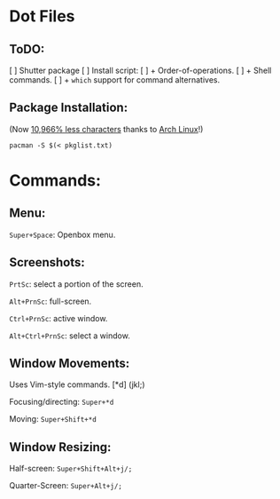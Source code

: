 Dot Files
=========



ToDO:
-----
[ ] Shutter package
[ ] Install script:
[ ]     + Order-of-operations.
[ ]     + Shell commands.
[ ]     +   `which` support for command alternatives.



Package Installation:
---------------------

(Now [10,966% less characters](https://github.com/pr0xmeh/dot/commit/c64b44db166c3db8f432a388e9a97deba0815ccb) thanks to [Arch Linux](https://archlinux.org)!)

`pacman -S $(< pkglist.txt)`



Commands:
=========

Menu:
-----

`Super+Space`: Openbox menu.


Screenshots:
------------

`PrtSc`: select a portion of the screen.

`Alt+PrnSc`: full-screen.

`Ctrl+PrnSc`: active window.

`Alt+Ctrl+PrnSc`: select a window.


Window Movements:
-----------------

Uses Vim-style commands. [*d] (jkl;)

Focusing/directing: `Super+*d`

Moving: `Super+Shift+*d`


Window Resizing:
----------------

Half-screen: `Super+Shift+Alt+j/;`

Quarter-Screen: `Super+Alt+j/;`

